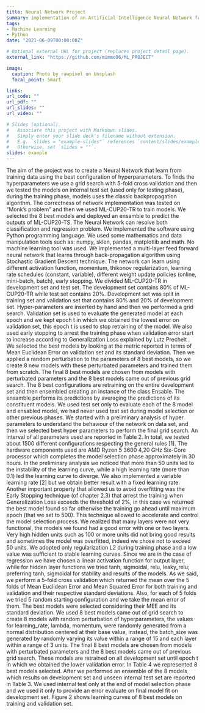 ```yaml
---
title: Neural Network Project
summary: implementation of an Artificial Intelligence Neural Network from scratch using Python programming language.
tags:
- Machine Learning
- Python
date: "2021-06-09T00:00:00Z"

# Optional external URL for project (replaces project detail page).
external_link: "https://github.com/mimmo96/ML_PROJECT"

image:
  caption: Photo by rawpixel on Unsplash
  focal_point: Smart

links:
url_code: ""
url_pdf: ""
url_slides: ""
url_video: ""

# Slides (optional).
#   Associate this project with Markdown slides.
#   Simply enter your slide deck's filename without extension.
#   E.g. `slides = "example-slides"` references `content/slides/example-slides.md`.
#   Otherwise, set `slides = ""`.
slides: example
---
```


The aim of the project was to create a Neural Network that learn from training data using the
best configuration of hyperparameters. To finds the hyperparameters we use a grid search with
5-fold cross validation and then we tested the models on internal test set (used only for testing
phase), during the training phase, models uses the classic backpropagation algorithm. The
correctness of network implementation was tested on “Monk’s problem” and then we used
ML-CUP20-TR to train models. We selected the 8 best models and deployed an ensamble to
predict the outputs of ML-CUP20-TS. The Neural Network can resolve both classification and
regression problem. 
We implemented the software using Python programming language. We used some
mathematics and data manipulation tools such as: numpy, sklen, pandas, matplotlib and math.
No machine learning tool was used. We implemented a multi-layer feed forward neural
network that learns through back-propagation algorithm using Stochastic Gradient Descent
technique. The network can learn using different activation function, momentum, thikonov
regularization, learning rate schedules (constant, variable), different weight update policies
(online, mini-batch, batch), early stopping. 
We divided ML-CUP20-TR in development set and test set. The development set contains
80% of ML-CUP20-TR while test set contains 20%. Development set was split in training set
and validation set that contains 80% and 20% of development set. Hyper-parameters are
inserted by hand and then we performed a grid search. Validation set is used to evaluate the
generated model at each epoch and we kept epoch t in which we obtained the lowest error on
validation set, this epoch t is used to stop retraining of the model. We also used early stopping
to arrest the training phase when validation error start to increase according to Generalization
Loss explained by Lutz Prechelt . We selected the best models by looking at the metric
reported in terms of Mean Euclidean Error on validation set and its standard deviation. Then
we applied a random perturbation to the parameters of 8 best models, so we create 8 new
models with these perturbated parameters and trained them from scratch. The final 8 best
models are chosen from models with perturbated parameters and the 8 best models came out
of previous grid search. The 8 best configurations are retraining on the entire development set
and then ensembled creating an instance of the class Ensable. The ensamble performs its
predictions by averaging the predictions of its constituent models. We used test set only to
evaluate each of the 8 model and ensabled model, we had never used test set during model
selection or other previous phases.
We started with a preliminary analysis of hyper parameters to understand the behaviour of the
network on data set, and then we selected best hyper parameters to perform the final grid
search. An interval of all parameters used are reported in Table 2. In total, we tested about
1500 different configurations respecting the general rules [1]. The hardware components used
are AMD Ryzen 5 3600 4,20 GHz Six-Core processor which completes the model selection
phase approximately in 30 hours. In the preliminary analysis we noticed that more than 50
units led to the instability of the learning curve, while a high learning rate (more than 0.1) led
the learning curve to diverge. We also implemented a variable learning rate [2] but we obtain
better result with a fixed learning rate. Another important property that allowed us to avoid
overfitting was the Early Stopping technique (of chapter 2.3) that arrest the training when
Generalization Loss exceeds the threshold of 2%, in this case we returned the best model
found so far otherwise the training go ahead until maximum epoch (that we set to 500). This
technique allowed to accelerate and control the model selection process. We realized that many
layers were not very functional, the models we found had a good error with one or two layers.
Very high hidden units such as 100 or more units did not bring good results and sometimes the
model was overfitted, indeed we chose not to exceed 50 units. We adopted only regularization
L2 during training phase and a low value was sufficient to stable learning curves. Since we are
in the case of regression we have chosen a linear activation function for output layer, while for
hidden layer functions we tried tanh, sigmoidal, relu, leaky_relu; preferring tanh, sigmoidal
for stability and results of the models. As we said, we perform a 5-fold cross validation which
returned the mean over the 5 folds of Mean Euclidean Error and Mean Squared Error for both
training and validation and their respective standard deviations. Also, for each of 5 folds we
tried 5 random starting configuration and we take the mean error of them. The best models
were selected considering their MEE and its standard deviation. We used 8 best models came
out of grid search to create 8 models with random perturbation of hyperparameters, the values
for learning_rate, lambda, momentum, were randomly generated from a normal distribution
centered at their base value, instead, the batch_size was generated by randomly varying its
value within a range of 15 and each layer within a range of 3 units. The final 8 best models are
chosen from models with perturbated parameters and the 8 best models came out of previous
grid search. These models are retrained on all development set until epoch t in which we
obtained the lower validation error. In Table 4 we represented 8 best models selected. After
we performed an ensemble of the 8 models which results on development set and unseen
internal test set are reported in Table 3. We used internal test only at the end of model selection
phase and we used it only to provide an error evaluate on final model fit on development set.
Figure 2 shows learning curves of 8 best models on training and validation set.